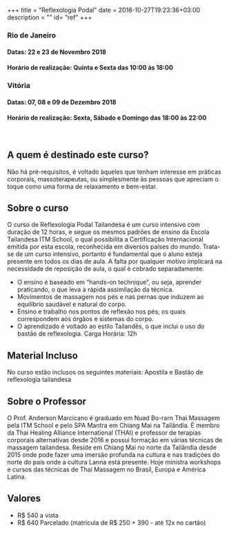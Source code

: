+++
title = "Reflexologia Podal"
date = 2018-10-27T19:23:36+03:00
description = ""
id= "ref"
+++


### Rio de Janeiro
#### Datas: 22 e 23 de Novembro 2018
#### Horário de realização: Quinta e Sexta das 10:00 às 18:00

### Vitória
#### Datas: 07, 08 e 09 de Dezembro 2018 
#### Horário de realização: Sexta, Sábado e Domingo das 18:00 às 22:00

<br>

## A quem é destinado este curso?
Não há pré-requisitos, é voltado àqueles que tenham interesse em práticas corporais, massoterapeutas, ou simplesmente às pessoas que apreciam o toque como uma forma de relaxamento e bem-estar.

## Sobre o curso
O curso de Reflexologia Podal Tailandesa é um curso intensivo com duração de 12 horas, e segue os mesmos padrões de ensino da Escola Tailandesa ITM School, o qual possibilita a Certificação Internacional emitida por esta escola, reconhecida em diversos países do mundo.
Trata-se de um curso intensivo, portanto é fundamental que o aluno esteja presente em todos os dias de aula. A falta por qualquer motivo implicará na necessidade de reposição de aula, o qual é cobrado separadamente.

- O ensino é baseado em “hands-on technique”, ou seja, aprender praticando, o que leva à rápida assimilação da técnica.
- Movimentos de massagem nos pés e nas pernas que induzem ao equilíbrio saudável e natural do corpo.
- Ensino e trabalho nos pontos de reflexão nos pés, os quais correspondem aos órgãos e sistemas do corpo.
- O aprendizado é voltado ao estilo Tailandês, o que inclui o uso do bastão de reflexologia.
Carga Horária: 12h

## Material Incluso
No curso estão inclusos os seguintes materiais: Apostila e Bastão de reflexologia tailandesa

## Sobre o Professor
O Prof. Anderson Marcicano é graduado em Nuad Bo-rarn Thai Massagem pela ITM School e pelo SPA Mantra em Chiang Mai na Tailândia. É membro da Thai Healing Alliance International (THAI) e professor de terapias corporais alternativas desde 2016 e possui formação em várias técnicas de massagem tailandesa. Reside em Chiang Mai no norte da Tailândia desde 2015 onde pode fazer uma imersão profunda na cultura e nas tradições do norte do país onde a cultura Lanna está presente. Hoje ministra workshops e cursos das técnicas de Thai Massagem no Brasil, Europa e América Latina.

## Valores
- R$ 540 a vista 
- R$ 640 Parcelado (matrícula de R$ 250 + 390 - até 12x no cartão)
